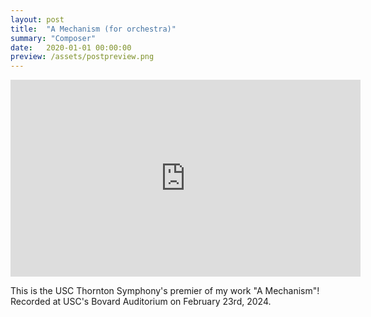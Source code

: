 ```yaml
---
layout: post
title:  "A Mechanism (for orchestra)"
summary: "Composer"
date:   2020-01-01 00:00:00
preview: /assets/postpreview.png
---
```


 <iframe width="560" height="315" src="https://www.youtube.com/embed/gq0ZTmX-dMs?si=7voLpk-qSAgvSrPS" title="YouTube video player" frameborder="0" allow="accelerometer; autoplay; clipboard-write; encrypted-media; gyroscope; picture-in-picture; web-share" referrerpolicy="strict-origin-when-cross-origin" allowfullscreen></iframe>

 This is the USC Thornton Symphony's premier of my work "A Mechanism"! Recorded at USC's Bovard Auditorium on February 23rd, 2024.